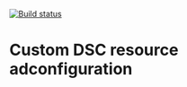 [![Build status](https://ci.appveyor.com/api/projects/status/myeescr2yhlw7onm/branch/master?svg=true)](https://ci.appveyor.com/project/davidobrien1985/adconfiguration/branch/master)

# Custom DSC resource adconfiguration

